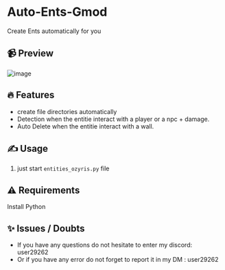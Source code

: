 # Auto-Ents-Gmod
Create Ents automatically for you

## 📹 Preview
![image](https://github.com/OzyrisDev/Auto-Ents-Gmod/assets/168485696/5427dc1a-05ed-4b73-8fbf-522e13f9e2d8)


## 🔥 Features
- create file directories automatically 
- Detection when the entitie interact with a player or a npc + damage.
- Auto Delete when the entitie interact with a wall.
  
## ✍️ Usage
1. just start `entities_ozyris.py` file

## ⚠️ Requirements
Install Python

## ✨ Issues / Doubts

- If you have any questions do not hesitate to enter my discord: user29262
- Or if you have any error do not forget to report it in my DM : user29262
